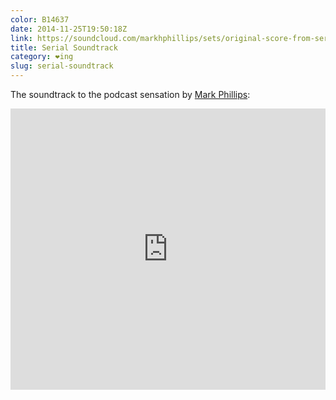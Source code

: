 ```yaml
---
color: B14637
date: 2014-11-25T19:50:18Z
link: https://soundcloud.com/markhphillips/sets/original-score-from-serial-mark-h-phillips
title: Serial Soundtrack
category: ❤ing
slug: serial-soundtrack
---
```


The soundtrack to the podcast sensation by [Mark Phillips](http://markhenryphillips.com/):

<div class="embed rich soundcloud" data-aspect-ratio="1">
    <iframe width="100%" height="450" scrolling="no" frameborder="no" src="https://w.soundcloud.com/player/?url=http%3A%2F%2Fapi.soundcloud.com%2Fplaylists%2F59222356&amp;show_artwork=true&amp;visual=true&amp;hide_related=true&amp;color=B14637&amp;show_user=true&amp;show_comments=false&amp;show_reposts=false&amp;auto_play=false">Find it on <a href="https://soundcloud.com/markhphillips/sets/original-score-from-serial-mark-h-phillips">SoundCloud</a>.</iframe>
</div>

